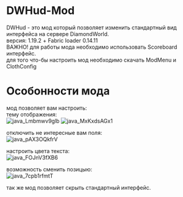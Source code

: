 # DWHud-Mod
DWHud - это мод который позволяет изменить стандартный вид интерфейса на сервере DiamondWorld. <br />
версия: 1.19.2 + Fabric loader 0.14.11 <br />
ВАЖНО! для работы мода необходимо использовать Scoreboard интерфейс. <br />
для того что-бы настроить мод необходимо скачать ModMenu и ClothConfig
# Особонности мода
мод позволяет вам настроить:  <br />
тему отображения: <br />
![java_Lmbmwv9glb](https://user-images.githubusercontent.com/70453716/206802544-4124fb9e-3acd-4e72-87ac-b2b748362f2c.png)
![java_MxKxdsAGx1](https://user-images.githubusercontent.com/70453716/206802609-df5c41e5-7353-408f-8563-e486397941b4.png)

отключить не интересные вам поля: <br />
![java_pAX3OQkfrV](https://user-images.githubusercontent.com/70453716/206802641-273c8612-5da2-4821-b03e-6e5a9ab6f146.png)

настроить цвета текста: <br />
![java_FOJnV3fXB6](https://user-images.githubusercontent.com/70453716/206802740-0b59131f-9c0e-4bf9-b0bf-80c2d1571e1c.png)

возможность сменить позицыю: <br />
![java_7cpb1rfmtT](https://user-images.githubusercontent.com/70453716/206802796-d520653d-9c3a-424b-9976-ee8e6257ff37.png)

так же мод позволяет скрыть стандартный интерфейс. <br />
